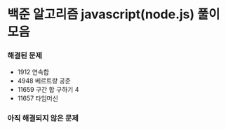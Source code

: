 # 백준 알고리즘 javascript(node.js) 풀이 모음

### 해결된 문제

- 1912 연속합
- 4948 베르트랑 공준
- 11659 구간 합 구하기 4
- 11657 타임머신

### 아직 해결되지 않은 문제
